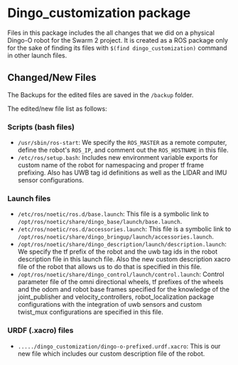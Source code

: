 # Dingo_customization package 
Files in this package includes the all changes that we did on a physical Dingo-O robot for the Swarm 2 project. It is created as a ROS package only for the sake of finding its files with `$(find dingo_customization)` command in other launch files.

## Changed/New Files

The Backups for the edited files are saved in the `/backup` folder.

The edited/new file list as follows:

### Scripts (bash files)

* `/usr/sbin/ros-start`: We specify the `ROS_MASTER` as a remote computer,  define the robot's `ROS_IP`, and comment out the `ROS_HOSTNAME` in this file.
* `/etc/ros/setup.bash`: Includes new environment variable exports for custom name of the robot for namespacing and proper tf frame prefixing. Also has UWB tag id definitions as well as the LIDAR and IMU sensor configurations.

### Launch files

* `/etc/ros/noetic/ros.d/base.launch`: This file is a symbolic link to `/opt/ros/noetic/share/dingo_base/launch/base.launch`.
* `/etc/ros/noetic/ros.d/accessories.launch`: This file is a symbolic link to `/opt/ros/noetic/share/dingo_bringup/launch/accessories.launch`.
* `/opt/ros/noetic/share/dingo_description/launch/description.launch`: We specify the tf prefix of the robot and the uwb tag ids in the robot description file in this launch file. Also the new custom description xacro file of the robot that allows us to do that is specified in this file.
* `/opt/ros/noetic/share/dingo_control/launch/control.launch`: Control parameter file of the omni directional wheels, tf prefixes of the wheels and the odom and robot base frames specified for the knowledge of the joint_publisher and velocity_controllers, robot_localization package configurations with the integration of uwb sensors and custom twist_mux configurations are specified in this file. 

### URDF (.xacro) files

* `...../dingo_customization/dingo-o-prefixed.urdf.xacro`: This is our new file which includes our custom description file of the robot.

<!-- ### Config (.yaml) files

* `...../dingo_customization/config/control_omni.yaml`
* `...../dingo_customization/config/robot_localization.yaml` -->
